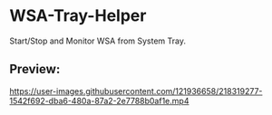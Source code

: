 # WSA-Tray-Helper
Start/Stop and Monitor WSA from System Tray.


## Preview:


https://user-images.githubusercontent.com/121936658/218319277-1542f692-dba6-480a-87a2-2e7788b0af1e.mp4

